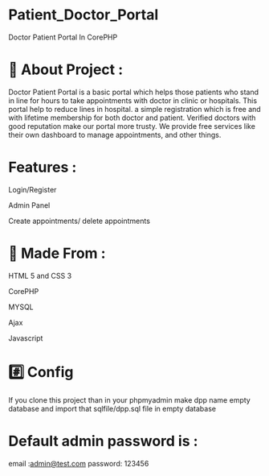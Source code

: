 # Patient_Doctor_Portal

Doctor Patient Portal In CorePHP
 # 📝 About Project :
Doctor Patient Portal is a basic portal which helps those patients who stand in line for hours to take appointments with doctor in clinic or hospitals. This portal help to reduce lines in hospital. a simple registration which is free and with lifetime membership for both doctor and patient. Verified doctors with good reputation make our portal more trusty. We provide free services like their own dashboard to manage appointments, and other things.

#  Features :
Login/Register

Admin Panel

Create appointments/ delete appointments

 # 📎 Made From :
 HTML 5 and CSS 3

 CorePHP

 MYSQL

 Ajax

 Javascript

 # #️⃣ Config
If you clone this project than in your phpmyadmin make dpp name empty database and import that sqlfile/dpp.sql file in empty database

# Default admin password is :
email :admin@test.com
password: 123456
